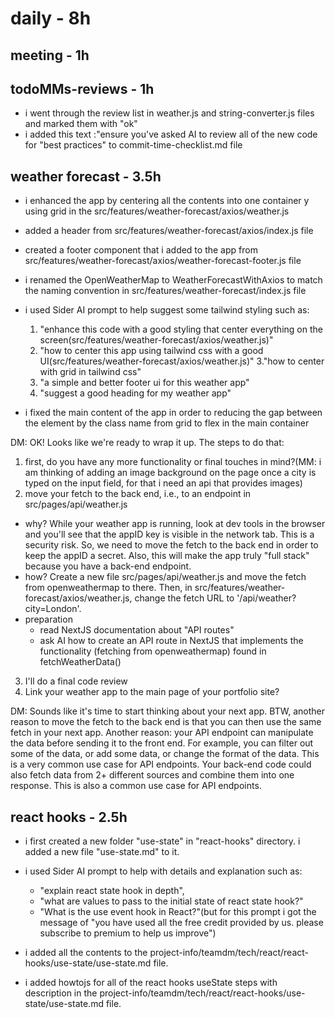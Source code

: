 # daily - 8h

## meeting - 1h

## todoMMs-reviews - 1h
* i went through the review list in weather.js and string-converter.js files and marked them with "ok"
* i added this text :"ensure you've asked AI to review all of the new code for "best practices" to commit-time-checklist.md file

## weather forecast - 3.5h
* i enhanced the app by centering all the contents into one container y using grid in the src/features/weather-forecast/axios/weather.js
* added a header from src/features/weather-forecast/axios/index.js file
* created a footer component that i added to the app from src/features/weather-forecast/axios/weather-forecast-footer.js file
*  i renamed the OpenWeatherMap to WeatherForecastWithAxios to match the naming convention in src/features/weather-forecast/index.js file
*  i used Sider AI prompt to help suggest some tailwind styling such as:
   1. "enhance this code with a good styling that center everything on the screen(src/features/weather-forecast/axios/weather.js)"
   2. "how to center this app using tailwind css with a good UI(src/features/weather-forecast/axios/weather.js)"
   3."how to center with grid in tailwind css"
   4. "a simple and better footer ui for this weather app"
   5. "suggest a good heading for my weather app"

* i fixed the main content of the app in order to reducing the gap between the element by the class name from grid to flex in the main container

DM: 
OK! Looks like we're ready to wrap it up. The steps to do that:
1) first, do you have any more functionality or final touches in mind?(MM: i am thinking of adding an image background on the page once a city is typed on the input field, for that i need an api that provides images)
2) move your fetch to the back end, i.e., to an endpoint in src/pages/api/weather.js
  * why? While your weather app is running, look at dev tools in the browser and you'll see that the appID key is visible in the network tab. This is a security risk. So, we need to move the fetch to the back end in order to keep the appID a secret. Also, this will make the app truly "full stack" because you have a back-end endpoint.
  * how? Create a new file src/pages/api/weather.js and move the fetch from openweathermap to there. Then, in src/features/weather-forecast/axios/weather.js, change the fetch URL to '/api/weather?city=London'.
  * preparation
    * read NextJS documentation about "API routes"
    * ask AI how to create an API route in NextJS that implements the functionality (fetching from openweathermap) found in fetchWeatherData()
3) I'll do a final code review
4) Link your weather app to the main page of your portfolio site?

DM:
Sounds like it's time to start thinking about your next app.
BTW, another reason to move the fetch to the back end is that you can then use the same fetch in your next app. Another reason: your API endpoint can manipulate the data before sending it to the front end. For example, you can filter out some of the data, or add some data, or change the format of the data. This is a very common use case for API endpoints. Your back-end code could also fetch data from 2+ different sources and combine them into one response. This is also a common use case for API endpoints. 

## react hooks - 2.5h
* i first created a new folder "use-state" in "react-hooks" directory. i added a new file "use-state.md" to it.
* i used Sider AI prompt to help with details and explanation such as:
  * "explain react state hook in depth", 
  * "what are values to pass to the initial state of react state hook?" 
  * "What is the use event hook in React?"(but for this prompt i got the message of "you have used all the free credit provided by us. please subscribe to premium to help us improve")

* i added all the contents to the project-info/teamdm/tech/react/react-hooks/use-state/use-state.md file.
* i added howtojs for all of the react hooks useState steps with description in the project-info/teamdm/tech/react/react-hooks/use-state/use-state.md file.